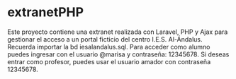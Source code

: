 # extranetPHP
Este proyecto contiene una extranet realizada con Laravel, PHP y Ajax para gestionar el acceso a un portal ficticio del centro I.E.S. Al-Ándalus. Recuerda importar la bd iesalandalus.sql. Para acceder como alumno puedes ingresar con el usuario @marisa y contraseña: 12345678. Si deseas entrar como profesor, puedes usar el usuario amador con contraseña 12345678.
